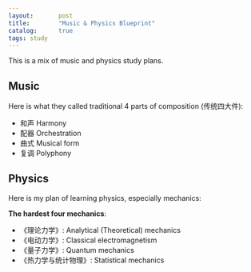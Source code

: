 ```yaml
---
layout:       post
title:        "Music & Physics Blueprint"
catalog:      true
tags: study
---
```

This is a mix of music and physics study plans.

## Music
Here is what they called traditional 4 parts of composition (传统四大件):

- 和声 Harmony
- 配器 Orchestration
- 曲式 Musical form
- 复调 Polyphony

## Physics
Here is my plan of learning physics, especially mechanics:

**The hardest four mechanics**:
- 《理论力学》: Analytical (Theoretical) mechanics
- 《电动力学》: Classical electromagnetism
- 《量子力学》: Quantum mechanics
- 《热力学与统计物理》: Statistical mechanics